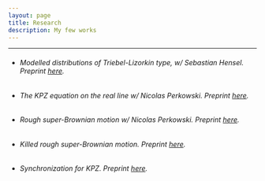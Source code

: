 ```yaml
---
layout: page
title: Research
description: My few works 
---
```


---

 - ###### Modelled distributions of Triebel-Lizorkin type, w/ Sebastian Hensel. Preprint [here](https://arxiv.org/abs/1709.05202).

 - ###### The KPZ equation on the real line w/ Nicolas Perkowski. Preprint [here](https://arxiv.org/abs/1808.00354).

 - ###### Rough super-Brownian motion w/ Nicolas Perkowski. Preprint [here](https://arxiv.org/abs/1905.05825).

 - ###### Killed rough super-Brownian motion. Preprint [here](https://arxiv.org/abs/1906.11054).

 - ###### Synchronization for KPZ. Preprint [here](https://arxiv.org/abs/1907.06278).



<!--#### <u>The effects of increased eye contact on feeding portions</u>-->
<!--*In this paper I estimate the effect of increased eye contact on the size of feeding portions delivered by my humans. Over a period of several months I varied the amount of time I spent in locked eye contact with my masters while secretely recording the total amount of food provided each day. The results incidate that the relationship between eye contact and portion size is concave, in that as eye contact increases, the portion size increases up until a point where it begins to decrease. Future research will examine whether time spent cuddling exhibits a similar relationship.*-->

<!--[click here for the most recent version of the paper]({{ BASE_PATH}}/pages/working_papers/sample-working-paper.pdf)-->


<!-- Note: this is how to write a comment in HTML. Everything in here won't show up on your webpage.-->

<!--
To increase the size of the title, use fewer # in front of the paper title.
To decrease the size of the title, use more #. 
To remove the italics, remove the * before and after the description
To remove the underline from the title, remove the <u> tags (<u> and </u>)
-->
